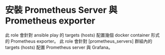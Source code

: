 # 安裝 Prometheus Server 與 Prometheus exporter

此 role 會針對 ansible play 的 targets (hosts) 配置幾個 docker container 形式的 Prometheus exporter。
此 role 會針對 [prometheus_servers] 群組內的 targets (hosts) 配置 Prometheus server 與 Grafana。
